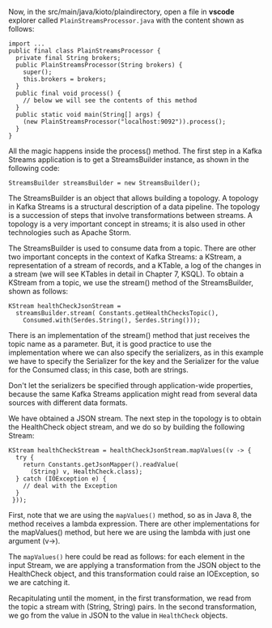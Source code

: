 Now, in the src/main/java/kioto/plaindirectory, open a file in **vscode** explorer called `PlainStreamsProcessor.java` with the content shown as follows:

```
import ...
public final class PlainStreamsProcessor {
  private final String brokers;
  public PlainStreamsProcessor(String brokers) {
    super();
    this.brokers = brokers;
  }
  public final void process() {
    // below we will see the contents of this method 
  }
  public static void main(String[] args) {
    (new PlainStreamsProcessor("localhost:9092")).process();
  }
}
```

All the magic happens inside the process() method. The first step in a Kafka Streams application is to get a StreamsBuilder instance, as shown in the following code:

```
StreamsBuilder streamsBuilder = new StreamsBuilder();
```

The StreamsBuilder is an object that allows building a topology. A topology in Kafka Streams is a structural description of a data pipeline. The topology is a succession of steps that involve transformations between streams. A topology is a very important concept in streams; it is also used in other technologies such as Apache Storm.

The StreamsBuilder is used to consume data from a topic. There are other two important concepts in the context of Kafka Streams: a KStream, a representation of a stream of records, and a KTable, a log of the changes in a stream (we will see KTables in detail in Chapter 7, KSQL). To obtain a KStream from a topic, we use the stream() method of the StreamsBuilder, shown as follows:

```
KStream healthCheckJsonStream = 
  streamsBuilder.stream( Constants.getHealthChecksTopic(), 
    Consumed.with(Serdes.String(), Serdes.String()));
```

There is an implementation of the stream() method that just receives the topic name as a parameter. But, it is good practice to use the implementation where we can also specify the serializers, as in this example we have to specify the Serializer for the key and the Serializer for the value for the Consumed class; in this case, both are strings.

Don't let the serializers be specified through application-wide properties, because the same Kafka Streams application might read from several data sources with different data formats.

We have obtained a JSON stream. The next step in the topology is to obtain the HealthCheck object stream, and we do so by building the following Stream:

```
KStream healthCheckStream = healthCheckJsonStream.mapValues((v -> {
  try {
    return Constants.getJsonMapper().readValue(
      (String) v, HealthCheck.class);
  } catch (IOException e) {
    // deal with the Exception
  }
 }));
```

First, note that we are using the `mapValues()` method, so as in Java 8, the method receives a lambda expression. There are other implementations for the mapValues() method, but here we are using the lambda with just one argument (v->).

The `mapValues()` here could be read as follows: for each element in the input Stream, we are applying a transformation from the JSON object to the HealthCheck object, and this transformation could raise an IOException, so we are catching it.

Recapitulating until the moment, in the first transformation, we read from the topic a stream with (String, String) pairs. In the second transformation, we go from the value in JSON to the value in `HealthCheck` objects.